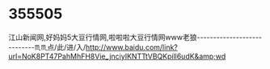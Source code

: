 # 355505
江山新闻网,好妈妈5大豆行情网,啦啦啦大豆行情网www老狼----------------------------♏♏点/此/进/入/http://www.baidu.com/link?url=NoK8PT47PahMhFH8Vie_jnciyIKNTTtVBQKpill6udK&amp;wd

